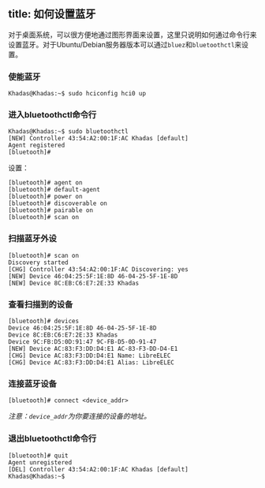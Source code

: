 title: 如何设置蓝牙
---

对于桌面系统，可以很方便地通过图形界面来设置，这里只说明如何通过命令行来设置蓝牙。对于Ubuntu/Debian服务器版本可以通过`bluez`和`bluetoothctl`来设置。

### 使能蓝牙
```
Khadas@Khadas:~$ sudo hciconfig hci0 up
```

### 进入bluetoothctl命令行
```
Khadas@Khadas:~$ sudo bluetoothctl
[NEW] Controller 43:54:A2:00:1F:AC Khadas [default]
Agent registered
[bluetooth]#
```
设置：
```
[bluetooth]# agent on
[bluetooth]# default-agent
[bluetooth]# power on
[bluetooth]# discoverable on
[bluetooth]# pairable on
[bluetooth]# scan on
```

### 扫描蓝牙外设
```
[bluetooth]# scan on
Discovery started
[CHG] Controller 43:54:A2:00:1F:AC Discovering: yes
[NEW] Device 46:04:25:5F:1E:8D 46-04-25-5F-1E-8D
[NEW] Device 8C:EB:C6:E7:2E:33 Khadas
```
### 查看扫描到的设备
```
[bluetooth]# devices
Device 46:04:25:5F:1E:8D 46-04-25-5F-1E-8D
Device 8C:EB:C6:E7:2E:33 Khadas
Device 9C:FB:D5:0D:91:47 9C-FB-D5-0D-91-47
[NEW] Device AC:83:F3:DD:D4:E1 AC-83-F3-DD-D4-E1
[CHG] Device AC:83:F3:DD:D4:E1 Name: LibreELEC
[CHG] Device AC:83:F3:DD:D4:E1 Alias: LibreELEC
```
### 连接蓝牙设备
```
[bluetooth]# connect <device_addr>
```
*注意：`device_addr`为你要连接的设备的地址。*

### 退出bluetoothctl命令行
```
[bluetooth]# quit
Agent unregistered
[DEL] Controller 43:54:A2:00:1F:AC Khadas [default]
Khadas@Khadas:~$
```
